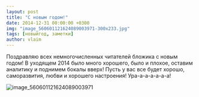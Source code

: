 ```yaml
---
layout: post
title: "С новым годом!"
date: 2014-12-31 00:00:00 +0300
img: "image_560601121624089003971-300x233.jpg"
tags: [новыйгод, заметки]
author: vlaim
---
```


Поздравляю всех немногочисленных читателей бложика с новым годом! В уходящем 2014 было много хорошего, было и плохое, оставим аналитику и поднимем бокалы вверх!
Пусть у вас все будет хорошо, саморазвития, любви и хорошего настроения! Ура-а-а-а-а-а-а!

![image_560601121624089003971](/blog/assets/img/image_560601121624089003971-300x233.jpg)